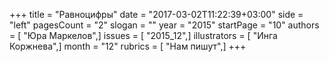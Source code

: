 +++
title = "Равноцифры"
date = "2017-03-02T11:22:39+03:00"
side = "left"
pagesCount = "2"
slogan = ""
year = "2015"
startPage = "10"
authors = [ "Юра Маркелов",]
issues = [ "2015_12",]
illustrators = [ "Инга Коржнева",]
month = "12"
rubrics = [ "Нам пишут",]
+++
